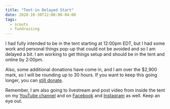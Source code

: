 ```yaml
---
title: "Tent-in Delayed Start"
date: 2020-10-30T12:00:00-04:00
tags:
  - scouts
  - fundraising
---
```


I had fully intended to be in the tent starting at 12:00pm EDT, but I had some work and personal things pop-up that could not be avoided and so I am delayed a bit. I am working to get things setup and should be in the tent and online by 2:00pm.

Also, some additional donations have come in, and I am over the $2,900 mark, so I will be rounding up to 30 hours. If you want to keep this going longer, you can [still donate](http://bit.ly/eric-tent-in).

Remember, I am also going to livestream and post video from inside the tent on my [YouTube channel](https://www.youtube.com/channel/UCRU2V3vwu0alLjl40gG5_tQ) and on [Facebook](https://www.facebook.com/airickswirld) and [Instagram](https://www.instagram.com/ericjsilva) as well. Keep an eye out.
